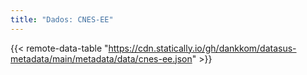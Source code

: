```yaml
---
title: "Dados: CNES-EE"
---
```


{{< remote-data-table "https://cdn.statically.io/gh/dankkom/datasus-metadata/main/metadata/data/cnes-ee.json" >}}
